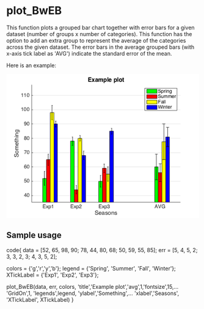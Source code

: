 # plot_BwEB
This function plots a grouped bar chart together with error bars for a
given dataset (number of groups x number of categories). 
This function has the option to add an extra group to
represent the average of the categories across the given dataset. 
The error bars in the average grouped bars (with x-axis tick label as 
'AVG') indicate the standard error of the mean. 

Here is an example: 

![](example_plot.png)
  
## Sample usage
code{
data = [52, 65, 98, 90; 78, 44, 80, 68; 50, 59, 55, 85];
err = [5, 4, 5, 2; 3, 3, 2, 3; 4, 3, 5, 2]; 

colors = {'g','r','y','b'}; 
legend = {'Spring', 'Summer', 'Fall', 'Winter'};
XTickLabel = {'Exp1', 'Exp2', 'Exp3'};

plot_BwEB(data, err, colors, 'title','Example plot','avg',1,'fontsize',15,...
        'GridOn',1, 'legends',legend, 'ylabel','Something',...
        'xlabel','Seasons', 'XTickLabel', XTickLabel)
        }
